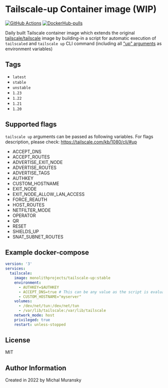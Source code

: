 # Tailscale-up Container image (WIP)

[![GitHub Actions](https://github.com/MonolithProjects/docker-tailscale-up/workflows/Build%20image/badge.svg)](https://github.com/MonolithProjects/docker-tailscale-up/actions)
[![DockerHub-pulls](https://img.shields.io/docker/pulls/monolithprojects/tailscale-up)](https://hub.docker.com/repository/docker/monolithprojects/tailscale-up)

Daily built Tailscale container image which extends the original [tailscale/tailscale](https://hub.docker.com/r/tailscale/tailscale) image by building-in a script for automatic execution of `tailscaled` and `tailscale up` CLI command (including all ["up" arguments](https://tailscale.com/kb/1080/cli/#up) as environment variables)

## Tags

- `latest`
- `stable`
- `unstable`
- `1.23`
- `1.22`
- `1.21`
- `1.20`

## Supported flags

`tailscale up` arguments can be passed as following variables.
For flags description, please check: https://tailscale.com/kb/1080/cli/#up

- ACCEPT_DNS
- ACCEPT_ROUTES
- ADVERTISE_EXIT_NODE
- ADVERTISE_ROUTES
- ADVERTISE_TAGS
- AUTHKEY
- CUSTOM_HOSTNAME
- EXIT_NODE
- EXIT_NODE_ALLOW_LAN_ACCESS
- FORCE_REAUTH
- HOST_ROUTES
- NETFILTER_MODE
- OPERATOR
- QR
- RESET
- SHIELDS_UP
- SNAT_SUBNET_ROUTES

## Example docker-compose

```yaml
version: '3'
services:
  tailscale:
    image: monolithprojects/tailscale-up:stable
    environment:
      - AUTHKEY=$AUTHKEY
      - ACCEPT_DNS=true # This can be any value as the script is evaluating only if the variable is set.
      - CUSTOM_HOSTNAME="myserver"
    volumes:
      - /dev/net/tun:/dev/net/tun
      - /var/lib/tailscale:/var/lib/tailscale
    network_mode: host
    privileged: true
    restart: unless-stopped
```

## License

MIT

## Author Information

Created in 2022 by Michal Muransky
